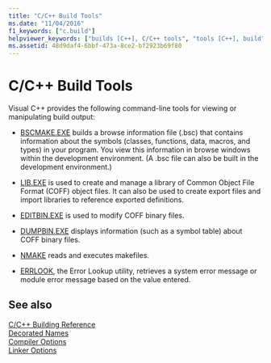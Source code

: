 ```yaml
---
title: "C/C++ Build Tools"
ms.date: "11/04/2016"
f1_keywords: ["c.build"]
helpviewer_keywords: ["builds [C++], C/C++ tools", "tools [C++], build"]
ms.assetid: 48d9daf4-6bbf-473a-8ce2-bf2923b69f80
---
```

# C/C++ Build Tools

Visual C++ provides the following command-line tools for viewing or manipulating build output:

- [BSCMAKE.EXE](../../build/reference/bscmake-reference.md) builds a browse information file (.bsc) that contains information about the symbols (classes, functions, data, macros, and types) in your program. You view this information in browse windows within the development environment. (A .bsc file can also be built in the development environment.)

- [LIB.EXE](../../build/reference/lib-reference.md) is used to create and manage a library of Common Object File Format (COFF) object files. It can also be used to create export files and import libraries to reference exported definitions.

- [EDITBIN.EXE](../../build/reference/editbin-reference.md) is used to modify COFF binary files.

- [DUMPBIN.EXE](../../build/reference/dumpbin-reference.md) displays information (such as a symbol table) about COFF binary files.

- [NMAKE](../../build/nmake-reference.md) reads and executes makefiles.

- [ERRLOOK](../../build/reference/value-edit-control.md), the Error Lookup utility, retrieves a system error message or module error message based on the value entered.

## See also

[C/C++ Building Reference](../../build/reference/c-cpp-building-reference.md)<br/>
[Decorated Names](../../build/reference/decorated-names.md)<br/>
[Compiler Options](../../build/reference/compiler-options.md)<br/>
[Linker Options](../../build/reference/linker-options.md)
